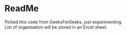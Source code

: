 # ReadMe
Picked this code from GeeksForGeeks, just experimenting.\
List of organisation will be stored in an Excel sheet.